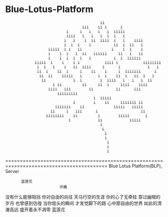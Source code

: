 Blue-Lotus-Platform
=========================================================================================
                                                                                          
                                              ii                                          
                                      iii    ii i      i                                  
                               i     i   i   i   i  iiiii                                 
                               iiii   i   i   i  i  i   i                                 
                              i   i    i  ii  iiii  i   i    iiii                         
                              i  i  i    i          ii  i  ii   i                         
                       iiiii  i i   ii             i    i  i    i                         
                       i    i  i   i  ii   iiiiii     ii   i   ii                         
                       i    i  i  i  i   i          i  i  iiiiii                          
                 iiiii  i    i    i i           iiii i           iiiiiiii                 
                  i  i   i    i   ii  iiii     i      i            i   i                  
                  ii  i    ii  i     i    ii    i     i  iiiiiii      i                   
                   ii  ii    iiiii   i       i  i    ii  i   ii  i   i                    
                    ii            i  i        i  iiii   i   i   i  ii                     
                         i ii         ii     ii  i     iiii    iiii                       
                       iiii   iii        ii          ii      iii                          
                           iiiiiiiii                                                      
                                           i  iiiii                                       
                                  i        i    ii     iiiiiii ii                         
                          iiiiiii    ii             iiiii   iiiii                         
                        ii     i   iii      i                   ii                        
                      iiiiiiii    ii         i        iiiii       i                       
                                i            ii            iiiii                          
                                              i                                           
                                               L                                          
                                                i                                         
                                                i                                         
                                                 i                                        
                                                 i                                        
                                                 i                                        
                                                                                          
=========================================================================================
Blue Lotus Platform(BLP), Server

           蓝莲花
                            许巍
没有什么能够阻挡   你对自由的向往
天马行空的生涯       你的心了无牵挂
穿过幽暗的岁月       也曾感到彷徨
当你低头的瞬间        才发觉脚下的路
心中那自由的世界    如此的清澈高远
盛开着永不凋零
蓝莲花